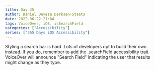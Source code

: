 ```yaml
---
title: Day 35
author: Daniel Devesa Derksen-Staats
date: 2022-06-22 21:04
tags: VoiceOver, iOS, isSearchField
categories: ["Accessibility"]
series: ["365 Days iOS Accessibility"]
---
```


Styling a search bar is hard. Lots of developers opt to build their own instead. If you do, remember to add the .searchField accessibility trait. VoiceOver will announce "Search Field" indicating the user that results might change as they type.
